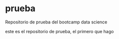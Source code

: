 # prueba
Repositorio de prueba del bootcamp data science

este es el repositorio de prueba, el primero que hago
